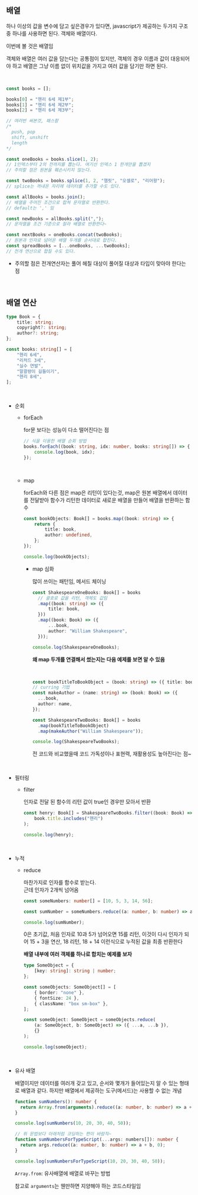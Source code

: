 ## 배열

하나 이상의 값을 변수에 담고 싶은경우가 있다면, javascript가 제공하는 두가지 구조중 하나를 사용하면 된다. 객체와 배열이다.

이번에 볼 것은 배열임

객체와 배열은 여러 값을 담는다는 공통점이 있지만, 객체의 경우 이름과 값이 대응되어야 하고 배열은 그냥 이름 없이 위치값을 가지고 여러 값을 담기만 하면 된다.

<br>

```js
const books = [];

books[0] = "헨리 6세 제1부";
books[1] = "헨리 6세 제2부";
books[2] = "헨리 6세 제3부";

// 여러번 써본것, 패스함
/*
  push, pop
  shift, unshift
  length
*/

const oneBooks = books.slice(1, 2);
// 1인덱스부터 2의 전까지를 뽑는다. 여기선 인덱스 1 한개만을 뽑겠지
// 주의할 점은 원본을 훼손시키지 않는다.

const twoBooks = books.splice(1, 2, "햄릿", "오셀로", "리어왕");
// splice는 꺼내온 자리에 데이터를 추가할 수도 있다.

const allBooks = books.join();
// 배열을 주어진 조건으로 합쳐 문자열로 반환한다.
// default는 ',' 임

const newBooks = allBooks.split(",");
// 문자열을 조건 기준으로 잘라 배열로 반환한다~

const nextBooks = oneBooks.concat(twoBooks);
// 원본과 인자로 넘어온 배열 두개를 순서대로 합친다.
const spreadBooks = [...oneBooks, ...twoBooks];
// 전개 연산으로 합칠 수도 있다.
```

- 주의할 점은 전개연산자는 풀어 헤칠 대상이 풀어질 대상과 타입이 맞아야 한다는 점

<br>

## 배열 연산

```ts
type Book = {
	title: string;
	copyright?: string;
	author?: string;
};

const books: string[] = [
	"헨리 6세",
	"리처드 3세",
	"실수 연발",
	"말괄량이 길들이기",
	"헨리 8세",
];
```

<br>

- 순회

  - forEach

    for문 보다는 성능이 다소 떨어진다는 점

    ```ts
    // 식을 이용한 배열 순회 방법
    books.forEach((book: string, idx: number, books: string[]) => {
    	console.log(book, idx);
    });
    ```

    <br>

  - map

    forEach와 다른 점은 map은 리턴이 있다는것, map은 원본 배열에서 데이터를 전달받아 함수가 리턴한 데이터로 새로운 배열을 만들어 배열을 반환하는 함수

    ```ts
    const bookObjects: Book[] = books.map((book: string) => {
    	return {
    		title: book,
    		author: undefined,
    	};
    });

    console.log(bookObjects);
    ```

    - map 심화

      많이 쓰이는 패턴임, 메서드 체이닝

      ```ts
      const ShakespeareOneBooks: Book[] = books
      	// 괄호로 값을 리턴, 객체도 값임
      	.map((book: string) => ({
      		title: book,
      	}))
      	.map((book: Book) => ({
      		...book,
      		author: "William Shakespeare",
      	}));

      console.log(ShakespeareOneBooks);
      ```

      **왜 map 두개를 연결해서 썼는지는 다음 예제를 보면 알 수 있음**

      <br>

      ```ts
      const bookTitleToBookObject = (book: string) => ({ title: book });
      // curring 기법
      const makeAuthor = (name: string) => (book: Book) => ({
      	...book,
      	author: name,
      });

      const ShakespeareTwoBooks: Book[] = books
      	.map(bookTitleToBookObject)
      	.map(makeAuthor("William Shakespeare"));

      console.log(ShakespeareTwoBooks);
      ```

      전 코드와 비교했을때 코드 가독성이나 표현력, 재활용성도 높아진다는 점~

<br>

- 필터링

  - filter

    인자로 전달 된 함수의 리턴 값이 true인 경우만 모아서 반환

    ```ts
    const henry: Book[] = ShakespeareTwoBooks.filter((book: Book) =>
    	book.title.includes("헨리")
    );

    console.log(henry);
    ```

<br>

- 누적

  - reduce

    마찬가지로 인자를 함수로 받는다.  
    근데 인자가 2개씩 넘어옴

    ```ts
    const someNumbers: number[] = [10, 5, 3, 14, 56];

    const sumNumber = someNumbers.reduce((a: number, b: number) => a + b, 0);

    console.log(sumNumber);
    ```

    0은 초기값, 처음 인자로 10과 5가 넘어오면 15를 리턴, 이것이 다시 인자가 되어 15 + 3을 연산, 18 리턴, 18 + 14 이런식으로 누적된 값을 최종 반환한다

    **배열 내부에 여러 객체를 하나로 합치는 예제를 보자**

    ```ts
    type SomeObject = {
    	[key: string]: string | number;
    };

    const someObjects: SomeObject[] = [
    	{ border: "none" },
    	{ fontSize: 24 },
    	{ className: "box sm-box" },
    ];

    const someObject: SomeObject = someObjects.reduce(
    	(a: SomeObject, b: SomeObject) => ({ ...a, ...b }),
    	{}
    );

    console.log(someObject);
    ```

<br>

- 유사 배열

  배열이지만 데이터를 여러개 갖고 있고, 순서와 몇개가 들어있는지 알 수 있는 형태로 배열과 같다. 하지만 배열에서 제공하는 도구(메서드)는 사용할 수 없는 개념

  ```ts
  function sumNumbers(): number {
  	return Array.from(arguments).reduce((a: number, b: number) => a + b, 0);
  }

  console.log(sumNumbers(10, 20, 30, 40, 50));

  // 위 문법보다 아래처럼 코딩하는 편이 바람직~
  function sumNumbersForTypeScript(...args: numbers[]): number {
  	return args.reduce((a: number, b: number) => a + b, 0);
  }

  console.log(sumNumbersForTypeScript(10, 20, 30, 40, 50));
  ```

  `Array.from`: 유사배열에 배열로 바꾸는 방법

  참고로 `arguments`는 웬만하면 지양해야 하는 코드스타일임
